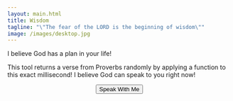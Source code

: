 ```yaml
---
layout: main.html
title: Wisdom
tagline: "\"The fear of the LORD is the beginning of wisdom\""
image: /images/desktop.jpg
---
```


I believe God has a plan in your life!

This tool returns a verse from Proverbs randomly by applying a function to this exact millisecond! 
I believe God can speak to you right now!

<p style="text-align: center">
  <button type="button" id="wisdom-btn"  class="wisdom-btn">Speak With Me</button>
</p>

<blockquote class="manifesto"></blockquote>

<span class="ref"></span>

<script type="application/javascript">
  
</script>